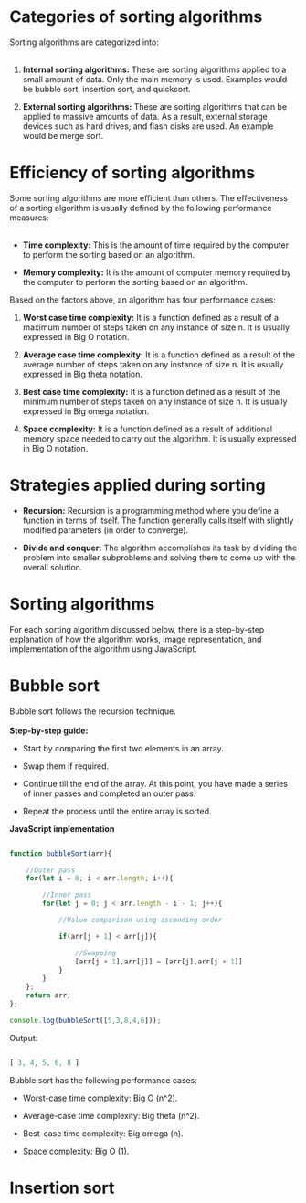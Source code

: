 # Categories of sorting algorithms

Sorting algorithms are categorized into: <br>
<br>
1. <b>Internal sorting algorithms:</b> These are sorting algorithms applied to a small amount of data. Only the main memory is used. Examples would be bubble sort, insertion sort, and quicksort.

2. <b>External sorting algorithms:</b> These are sorting algorithms that can be applied to massive amounts of data. As a result, external storage devices such as hard drives, and flash disks are used. An example would be merge sort.

# Efficiency of sorting algorithms

Some sorting algorithms are more efficient than others. The effectiveness of a sorting algorithm is usually defined by the following performance measures:<br>
<br>

- <b>Time complexity:</b> This is the amount of time required by the computer to perform the sorting based on an algorithm.

- <b>Memory complexity:</b> It is the amount of computer memory required by the computer to perform the sorting based on an algorithm.

Based on the factors above, an algorithm has four performance cases:

1. <b>Worst case time complexity:</b> It is a function defined as a result of a maximum number of steps taken on any instance of size n. It is usually expressed in Big O notation.

2. <b>Average case time complexity:</b> It is a function defined as a result of the average number of steps taken on any instance of size n. It is usually expressed in Big theta notation.

3. <b>Best case time complexity:</b> It is a function defined as a result of the minimum number of steps taken on any instance of size n. It is usually expressed in Big omega notation.

4. <b>Space complexity:</b> It is a function defined as a result of additional memory space needed to carry out the algorithm. It is usually expressed in Big O notation.

# Strategies applied during sorting

- <b>Recursion:</b> Recursion is a programming method where you define a function in terms of itself. The function generally calls itself with slightly modified parameters (in order to converge).

- <b>Divide and conquer:</b> The algorithm accomplishes its task by dividing the problem into smaller subproblems and solving them to come up with the overall solution.

# Sorting algorithms
For each sorting algorithm discussed below, there is a step-by-step explanation of how the algorithm works, image representation, and implementation of the algorithm using JavaScript.

# Bubble sort
Bubble sort follows the recursion technique.<br>
<br>
<b>Step-by-step guide:</b>

- Start by comparing the first two elements in an array.

- Swap them if required.

- Continue till the end of the array. At this point, you have made a series of inner passes and completed an outer pass.

- Repeat the process until the entire array is sorted.

<b> JavaScript implementation </b>

<p>

```javascript

function bubbleSort(arr){

    //Outer pass
    for(let i = 0; i < arr.length; i++){

        //Inner pass
        for(let j = 0; j < arr.length - i - 1; j++){

            //Value comparison using ascending order

            if(arr[j + 1] < arr[j]){

                //Swapping
                [arr[j + 1],arr[j]] = [arr[j],arr[j + 1]]
            }
        }
    };
    return arr;
};

console.log(bubbleSort([5,3,8,4,6]));
```
</p>

Output:

<p>

```javascript

[ 3, 4, 5, 6, 8 ]

```
</p>

Bubble sort has the following performance cases:

- Worst-case time complexity: Big O (n^2).

- Average-case time complexity: Big theta (n^2).

- Best-case time complexity: Big omega (n).

- Space complexity: Big O (1).

# Insertion sort
